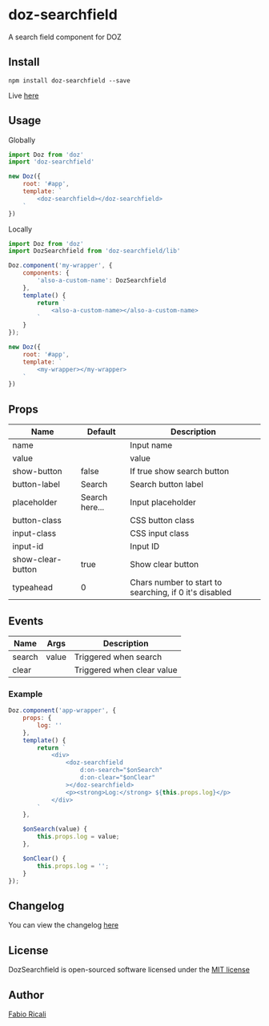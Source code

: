 # doz-searchfield
A search field component for DOZ

## Install
```
npm install doz-searchfield --save
```

Live <a href="https://dozjs-cmp.github.io/doz-searchfield/example/index.html">here</a>

## Usage

Globally
```javascript
import Doz from 'doz'
import 'doz-searchfield'

new Doz({
    root: '#app',
    template: `
        <doz-searchfield></doz-searchfield>
    `
})
```

Locally
```javascript
import Doz from 'doz'
import DozSearchfield from 'doz-searchfield/lib'

Doz.component('my-wrapper', {
    components: {
        'also-a-custom-name': DozSearchfield
    },
    template() {
        return `
            <also-a-custom-name></also-a-custom-name>
        `
    }
});

new Doz({
    root: '#app',
    template: `
        <my-wrapper></my-wrapper>
    `
})
```

## Props
| Name | Default | Description |
| ---- | ------- | ----------- |
| name | | Input name |
| value| | value |
| show-button | false | If true show search button |
| button-label | Search | Search button label |
| placeholder | Search here... | Input placeholder |
| button-class | | CSS button class |
| input-class | | CSS input class |
| input-id | | Input ID |
| show-clear-button | true | Show clear button |
| typeahead | 0 | Chars number to start to searching, if 0 it's disabled |

## Events

| Name | Args | Description |
| ---- | ------- | ----------- |
| search | value | Triggered when search |
| clear | | Triggered when clear value |

### Example
```javascript
Doz.component('app-wrapper', {
    props: {
        log: ''
    },
    template() {
        return `
            <div>
                <doz-searchfield
                    d:on-search="$onSearch"
                    d:on-clear="$onClear"
                ></doz-searchfield>
                <p><strong>Log:</strong> ${this.props.log}</p>
            </div>
        `
    },

    $onSearch(value) {
        this.props.log = value;
    },

    $onClear() {
        this.props.log = '';
    }
});
```

## Changelog
You can view the changelog <a target="_blank" href="https://github.com/dozjs-cmp/doz-searchfield/blob/master/CHANGELOG.md">here</a>

## License
DozSearchfield is open-sourced software licensed under the <a target="_blank" href="http://opensource.org/licenses/MIT">MIT license</a>

## Author
<a target="_blank" href="http://rica.li">Fabio Ricali</a>